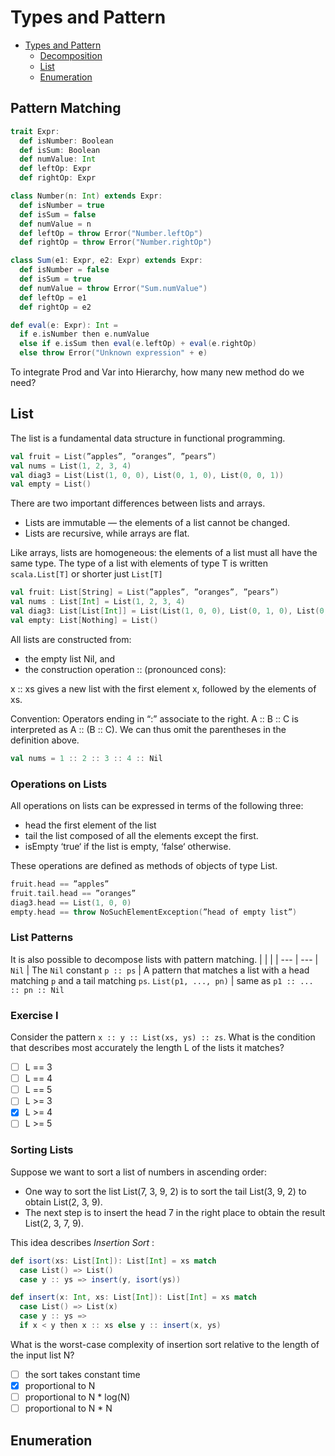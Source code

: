 # Types and Pattern

- [Types and Pattern](#types-and-pattern)
  - [Decomposition](#decomposition)
  - [List](#list)
  - [Enumeration](#enumeration)

## Pattern Matching

```scala
trait Expr:
  def isNumber: Boolean
  def isSum: Boolean
  def numValue: Int
  def leftOp: Expr
  def rightOp: Expr

class Number(n: Int) extends Expr:
  def isNumber = true
  def isSum = false
  def numValue = n
  def leftOp = throw Error("Number.leftOp")
  def rightOp = throw Error("Number.rightOp")

class Sum(e1: Expr, e2: Expr) extends Expr:
  def isNumber = false
  def isSum = true
  def numValue = throw Error("Sum.numValue")
  def leftOp = e1
  def rightOp = e2

def eval(e: Expr): Int =
  if e.isNumber then e.numValue
  else if e.isSum then eval(e.leftOp) + eval(e.rightOp)
  else throw Error("Unknown expression" + e)

```

To integrate Prod and Var into Hierarchy, how many new method do we need?



## List

The list is a fundamental data structure in functional programming.

```scala
val fruit = List(”apples”, ”oranges”, ”pears”)
val nums = List(1, 2, 3, 4)
val diag3 = List(List(1, 0, 0), List(0, 1, 0), List(0, 0, 1))
val empty = List()
```
There are two important differences between lists and arrays.
- Lists are immutable — the elements of a list cannot be changed.
- Lists are recursive, while arrays are flat.

Like arrays, lists are homogeneous: the elements of a list must all have the same type.
The type of a list with elements of type T is written `scala.List[T]` or shorter just `List[T]`

```scala
val fruit: List[String] = List(”apples”, ”oranges”, ”pears”)
val nums : List[Int] = List(1, 2, 3, 4)
val diag3: List[List[Int]] = List(List(1, 0, 0), List(0, 1, 0), List(0, 0, 1))
val empty: List[Nothing] = List()
```

All lists are constructed from:
- the empty list Nil, and
- the construction operation :: (pronounced cons):
  
x :: xs gives a new list with the first element x, followed by the elements of xs.

Convention: Operators ending in “:” associate to the right. A :: B :: C is interpreted as A :: (B :: C). We can thus omit the parentheses in the definition above.

```scala
val nums = 1 :: 2 :: 3 :: 4 :: Nil
```
### Operations on Lists

All operations on lists can be expressed in terms of the following three: 
- head the first element of the list
- tail the list composed of all the elements except the first.
- isEmpty ‘true‘ if the list is empty, ‘false‘ otherwise.

These operations are defined as methods of objects of type List. 

```scala
fruit.head == ”apples”
fruit.tail.head == ”oranges”
diag3.head == List(1, 0, 0)
empty.head == throw NoSuchElementException(”head of empty list”)
```
### List Patterns

It is also possible to decompose lists with pattern matching.
|     |     |
| --- | --- |
  `Nil` | The `Nil` constant
`p :: ps` | A pattern that matches a list with a head matching `p` and a tail matching `ps`.
`List(p1, ..., pn)` | same as `p1 :: ... :: pn :: Nil`

### Exercise I

Consider the pattern `x :: y :: List(xs, ys) :: zs`. What is the condition that describes most accurately the length L of the
lists it matches?

- [ ] L == 3
- [ ] L == 4
- [ ] L == 5
- [ ] L >= 3
- [X] L >= 4
- [ ] L >= 5

### Sorting Lists

Suppose we want to sort a list of numbers in ascending order:

- One way to sort the list List(7, 3, 9, 2) is to sort the tail List(3, 9, 2) to obtain List(2, 3, 9).
- The next step is to insert the head 7 in the right place to obtain the result List(2, 3, 7, 9).

This idea describes *Insertion Sort* :

```scala
def isort(xs: List[Int]): List[Int] = xs match
  case List() => List()
  case y :: ys => insert(y, isort(ys))

def insert(x: Int, xs: List[Int]): List[Int] = xs match
  case List() => List(x)
  case y :: ys =>
  if x < y then x :: xs else y :: insert(x, ys)
```

What is the worst-case complexity of insertion sort relative to the length
of the input list N?

- [ ] the sort takes constant time
- [x] proportional to N
- [ ] proportional to N * log(N)
- [ ] proportional to N * N
## Enumeration
